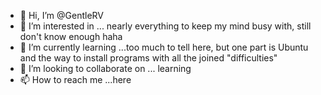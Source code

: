 - 👋 Hi, I’m @GentleRV
- 👀 I’m interested in ... nearly everything to keep my mind busy with, still don't know enough haha
- 🌱 I’m currently learning ...too much to tell here, but one part is Ubuntu and the way to install programs with all the joined "difficulties"
- 💞️ I’m looking to collaborate on ... learning
- 📫 How to reach me ...here

<!---
GentleRV/GentleRV is a ✨ special ✨ repository because its `README.md` (this file) appears on your GitHub profile.
You can click the Preview link to take a look at your changes.
--->
